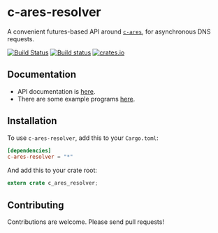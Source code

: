 # c-ares-resolver #

A convenient futures-based API around [`c-ares`](https://dimbleby/rust-c-ares/), for asynchronous DNS requests.

[![Build Status](https://travis-ci.org/dimbleby/c-ares-resolver.svg?branch=master)](https://travis-ci.org/dimbleby/c-ares-resolver)
[![Build status](https://ci.appveyor.com/api/projects/status/me4646je4dhpeks7/branch/master?svg=true)](https://ci.appveyor.com/project/dimbleby/c-ares-resolver/branch/master)
[![crates.io](http://meritbadge.herokuapp.com/c-ares-resolver)](https://crates.io/crates/c-ares-resolver)

## Documentation ##

- API documentation is [here](http://dimbleby.github.io/c-ares-resolver).
- There are some example programs [here](https://github.com/dimbleby/c-ares-resolver/tree/master/examples).

## Installation ##

To use `c-ares-resolver`, add this to your `Cargo.toml`:

```toml
[dependencies]
c-ares-resolver = "*"
```

And add this to your crate root:

```rust
extern crate c_ares_resolver;
```

## Contributing ##

Contributions are welcome.  Please send pull requests!
